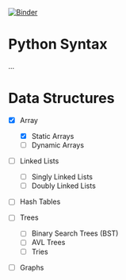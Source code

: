 [![Binder](https://mybinder.org/badge_logo.svg)](https://mybinder.org/v2/gh/M0eB/data-structures-py/HEAD)

# Python Syntax

...

# Data Structures

- [x] Array
    - [x] Static Arrays
    - [ ] Dynamic Arrays
- [ ] Linked Lists
    - [ ] Singly Linked Lists
    - [ ] Doubly Linked Lists
- [ ] Hash Tables
- [ ] Trees
    - [ ] Binary Search Trees (BST)
    - [ ] AVL Trees
    - [ ] Tries

- [ ] Graphs

